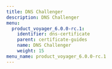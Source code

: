 ```yaml
---
title: DNS Challenger
description: DNS Challenger
menu:
  product_voyager_6.0.0-rc.1:
    identifier: dns-certificate
    parent: certificate-guides
    name: DNS Challenger
    weight: 15
menu_name: product_voyager_6.0.0-rc.1
---
```

